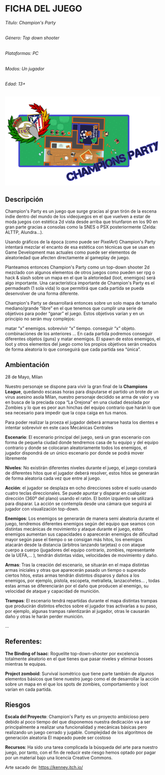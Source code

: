 # FICHA DEL JUEGO

###### Título:	Champion's Party
###### Género:	 Top down shooter 		
###### Plataformas: PC							       
###### Modos:	Un jugador						        
###### Edad: 13+



![alt text](Logo.png "Description goes here")





## Descripción
Champion's Party es un juego que surge gracias al gran tirón de la escena indie dentro del mundo de los videojuegos en el que vuelven a estar de moda juegos con estética 2d vista desde arriba que triunfaron en los 90 en gran parte gracias a consolas como la SNES o PSX posteriormente (Zelda: ALTTP, Alundra…).

Usando gráficos de la época (como puede ser PixelArt) Champion's Party intentará mezclar el encanto de esa estética con técnicas que se usan en Game Development mas actuales como puede ser elementos de aleatoriedad que afecten directamente al gameplay de juego.

Planteamos entonces Champion's Party como un top-down shooter 2d mezclado con algunos elementos de otros juegos como pueden ser rpg o hack & slash sobre un mapa en el que la aletoriedad (loot, enemigos) será algo importante. Una característica importante de Champion's Party es el permadeath (1 sola vida) lo que permitirá que cada partida se pueda desenvolver de una forma diferente.

Champion's Party se desarrollará entonces sobre un solo mapa de tamaño mediano/grande “libre” en el que tenemos que cumplir una serie de objetivos para poder “ganar” el juego. Estos objetivos varían y en un principio no serán muy complejos:

matar “x” enemigos.
sobrevivir “x” tiempo.
conseguir “x” objeto.
combinaciones de los anteriores
...
En cada partida podremos conseguir diferentes objetos (guns) y matar enemigos. El spawn de estos enemigos, el loot  y otros elementos del juego como los propios objetivos serán creados de forma aleatoria lo que conseguirá que cada partida sea “única”.


## Ambientación
28 de Mayo, Milan

Nuestro personaje se dispone para vivir la gran final de la **Champions League**, quedando escasas horas para disputarse el partido un brote de un virus asesino asola Milan, nuestro personaje decidido se arma de valor y va en busca de la preciada copa “La Orejona” en una ciudad desolada por Zombies y lo que es peor aun hinchas del equipo contrario que harán lo que sea necesario para impedir que la copa caiga en tus manos.


Para poder realizar la proeza el jugador deberá armarse hasta los dientes e intentar sobrevivir en este caos
Mecánicas Centrales

**Escenario**: El escenario principal del juego, será un gran escenario con forma de pequeña ciudad donde tendremos casa de tu equipo y del equipo contrario y donde se colocaran aleatoriamente todos los enemigos, el jugador dispondrá de un único escenario por donde se podrá mover libremente

**Niveles**: No existirán diferentes niveles durante el juego, el juego constará de diferentes hitos que el jugador deberá resolver, estos hitos se generarán de forma aleatoria cada vez que entre al juego.

**Acción**: el jugador se desplaza en ocho direcciones sobre el suelo usando cuatro teclas direccionales. Se puede apuntar y disparar en cualquier dirección (360º del plano) usando el ratón. El botón izquierdo se utilizará para disparar. La acción se contempla desde una cámara que seguirá al jugador con visualización top-down.

**Enemigos**: Los enemigos se generarán de manera semi aleatoria durante el juego, tendremos diferentes enemigos según del equipo que seamos con distintas mecánicas de movimiento y ataque durante el juego, estos enemigos aumentan sus capacidades o aparecerán enemigos de dificultad mayor según pase el tiempo o se consigan más hitos, los enemigos atacarán desde la distancia (árbitros lanzando tarjetas) o con ataque cuerpo a cuerpo (jugadores del equipo contrario, zombies, representante de la UEFA,... ), tendrán distintas vidas, velocidades de movimiento y daño.

**Armas**: Tras la creación del escenario, se situarán en el mapa distintas armas iniciales y otras que aparecerán pasado un tiempo o superado ciertos hitos, estas armas tendrán distintos disparos y daños a los enemigos, por ejemplo, pistola, escopeta, metralleta, lanzacohetes… , todas estas armas se diferenciarán por el daño que producen al enemigo,  su velocidad de ataque y capacidad de munición.

**Trampas**: El escenario tendrá repartidas durante el mapa distintas trampas que producirán distintos efectos sobre el jugador tras activarlas a su paso, por ejemplo, algunas trampas ralentizarán al jugador, otras le causarán daño y otras le harán perder munición.

...

## Referentes: 

**The Binding of Isaac**: Roguelite top-down-shooter por excelencia totalmente aleatorio en el que tienes que pasar niveles y eliminar bosses mientras te equipas.

**Project zomboid**: Survival isométrico que tiene parte también de algunos elementos básicos que tiene nuestro juego como el de desarrollar la acción sobre un mapa en el que los spots de zombies, comportamiento y loot varían en cada partida.



## Riesgos

**Escala del Proyecto**: Champion's Party es un proyecto ambicioso pero debido al poco tiempo del que disponemos nuestra dedicación va a ser principalmente a realizar una funcionalidad y mecánicas básicas pero realizando un juego cerrado y jugable.
Complejidad de los algoritmos de generación aleatoria
El mapeado puede ser costoso

**Recursos**: Ha sido una tarea complicada la búsqueda del arte para nuestro juego, por tanto, con el fin de reducir este riesgo hemos optado por pagar por un material bajo una licencia Creative Commons.



Arte sacado de: https://kenney.itch.io/
